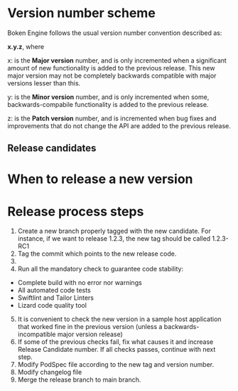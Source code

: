 # Version number scheme

Boken Engine follows the usual version number convention described as:

**x.y.z**, where

x: is the **Major version** number, and is only incremented when a significant amount of new functionality is added to the previous release. This new major version may not be completely backwards compatible with major versions lesser than this.

y: is the **Minor version** number, and is only incremented when some, backwards-compabile functionality is added to the previous release.

z: is the **Patch version** number, and is incremented when bug fixes and improvements that do not change the API are added to the previous release.

## Release candidates



# When to release a new version



# Release process steps

1. Create a new branch properly tagged with the new candidate. For instance, if we want to release 1.2.3, the new tag should be called 1.2.3-RC1
2. Tag the commit which points to the new release code.
3. 
4. Run all the mandatory check to guarantee code stability:
  - Complete build with no error nor warnings
  - All automated code tests
  - Swiftlint and Tailor Linters
  - Lizard code quality tool
5. It is convenient to check the new version in a sample host application that worked fine in the previous version (unless a backwards-incompatible major version release)
6. If some of the previous checks fail, fix what causes it and increase Release Candidate number. If all checks passes, continue with next step.
7. Modify PodSpec file according to the new tag and version number.
8. Modify changelog file
9. Merge the release branch to main branch.

